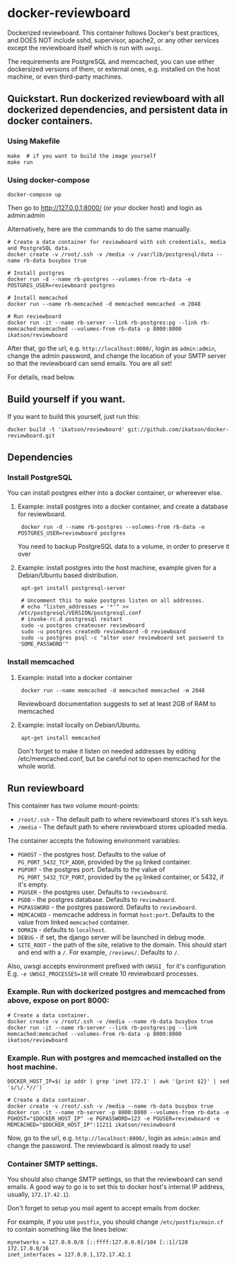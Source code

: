 docker-reviewboard
==================

Dockerized reviewboard. This container follows Docker's best practices, and DOES NOT include sshd, supervisor, apache2, or any other services except the reviewboard itself which is run with ```uwsgi```.

The requirements are PostgreSQL and memcached, you can use either dockersized versions of them, or external ones, e.g. installed on the host machine, or even third-party machines.

## Quickstart. Run dockerized reviewboard with all dockerized dependencies, and persistent data in docker containers.

### Using Makefile
    make  # if you want to build the image yourself
    make run

### Using docker-compose
    docker-compose up

Then go to http://127.0.0.1:8000/ (or your docker host) and login as admin:admin

Alternatively, here are the commands to do the same manually.

    # Create a data container for reviewboard with ssh credentials, media and PostgreSQL data.
    docker create -v /root/.ssh -v /media -v /var/lib/postgresql/data --name rb-data busybox true

    # Install postgres
    docker run -d --name rb-postgres --volumes-from rb-data -e POSTGRES_USER=reviewboard postgres

    # Install memcached
    docker run --name rb-memcached -d memcached memcached -m 2048

    # Run reviewboard
    docker run -it --name rb-server --link rb-postgres:pg --link rb-memcached:memcached --volumes-from rb-data -p 8000:8000 ikatson/reviewboard

After that, go the url, e.g. ```http://localhost:8000/```, login as ```admin:admin```, change the admin password, and change the location of your SMTP server so that the reviewboard can send emails. You are all set!

For details, read below.

## Build yourself if you want.

If you want to build this yourself, just run this:

    docker build -t 'ikatson/reviewboard' git://github.com/ikatson/docker-reviewboard.git

## Dependencies

### Install PostgreSQL

You can install postgres either into a docker container, or whereever else.

1. Example: install postgres into a docker container, and create a database for reviewboard.

        docker run -d --name rb-postgres --volumes-from rb-data -e POSTGRES_USER=reviewboard postgres
    
    You need to backup PostgreSQL data to a volume, in order to preserve it over

2. Example: install postgres into the host machine, example given for a Debian/Ubuntu based distribution.

        apt-get install postgresql-server

        # Uncomment this to make postgres listen on all addresses.
        # echo "listen_addresses = '*'" >> /etc/postgresql/VERSION/postgresql.conf
        # invoke-rc.d postgresql restart
        sudo -u postgres createuser reviewboard
        sudo -u postgres createdb reviewboard -O reviewboard
        sudo -u postgres psql -c "alter user reviewboard set password to 'SOME_PASSWORD'"

### Install memcached

1. Example: install into a docker container

        docker run --name memcached -d memcached memcached -m 2048
    
    Reviewboard documentation suggests to set at least 2GB of RAM to memcached

1. Example: install locally on Debian/Ubuntu.

        apt-get install memcached

   Don't forget to make it listen on needed addresses by editing /etc/memcached.conf, but be careful not to open memcached for the whole world.

## Run reviewboard

This container has two volume mount-points:

- ```/root/.ssh``` - The default path to where reviewboard stores it's ssh keys.
- ```/media``` - The default path to where reviewboard stores uploaded media.

The container accepts the following environment variables:

- ```PGHOST``` - the postgres host. Defaults to the value of ```PG_PORT_5432_TCP_ADDR```, provided by the ```pg``` linked container.
- ```PGPORT``` - the postgres port. Defaults to the value of ```PG_PORT_5432_TCP_PORT```, provided by the ```pg``` linked container, or 5432, if it's empty.
- ```PGUSER``` - the postgres user. Defaults to ```reviewboard```.
- ```PGDB``` - the postgres database. Defaults to ```reviewboard```.
- ```PGPASSWORD``` - the postgres password. Defaults to ```reviewboard```.
- ```MEMCACHED``` - memcache address in format ```host:port```. Defaults to the value from linked ```memcached``` container.
- ```DOMAIN``` - defaults to ```localhost```.
- ```DEBUG``` - if set, the django server will be launched in debug mode.
- ```SITE_ROOT``` - the path of the site, relative to the domain. This should start and end with a ```/```. For example, ```/reviews/```. Defaults to ```/```.

Also, uwsgi accepts environment prefixed with ```UWSGI_``` for it's configuration
E.g. ```-e UWSGI_PROCESSES=10``` will create 10 reviewboard processes.

### Example. Run with dockerized postgres and memcached from above, expose on port 8000:

    # Create a data container.
    docker create -v /root/.ssh -v /media --name rb-data busybox true
    docker run -it --name rb-server --link rb-postgres:pg --link memcached:memcached --volumes-from rb-data -p 8000:8000 ikatson/reviewboard

### Example. Run with postgres and memcached installed on the host machine.

    DOCKER_HOST_IP=$( ip addr | grep 'inet 172.1' | awk '{print $2}' | sed 's/\/.*//')

    # Create a data container.
    docker create -v /root/.ssh -v /media --name rb-data busybox true
    docker run -it --name rb-server -p 8000:8080 --volumes-from rb-data -e PGHOST="$DOCKER_HOST_IP" -e PGPASSWORD=123 -e PGUSER=reviewboard -e MEMCACHED="$DOCKER_HOST_IP":11211 ikatson/reviewboard

Now, go to the url, e.g. ```http://localhost:8000/```, login as ```admin:admin``` and change the password. The reviewboard is almost ready to use!

### Container SMTP settings.

You should also change SMTP settings, so that the reviewboard can send emails. A good way to go is to set this to docker host's internal IP address, usually, ```172.17.42.1```).

Don't forget to setup you mail agent to accept emails from docker.

For example, if you use ```postfix```, you should change ```/etc/postfix/main.cf``` to contain something like the lines below:

    mynetworks = 127.0.0.0/8 [::ffff:127.0.0.0]/104 [::1]/128 172.17.0.0/16
    inet_interfaces = 127.0.0.1,172.17.42.1
